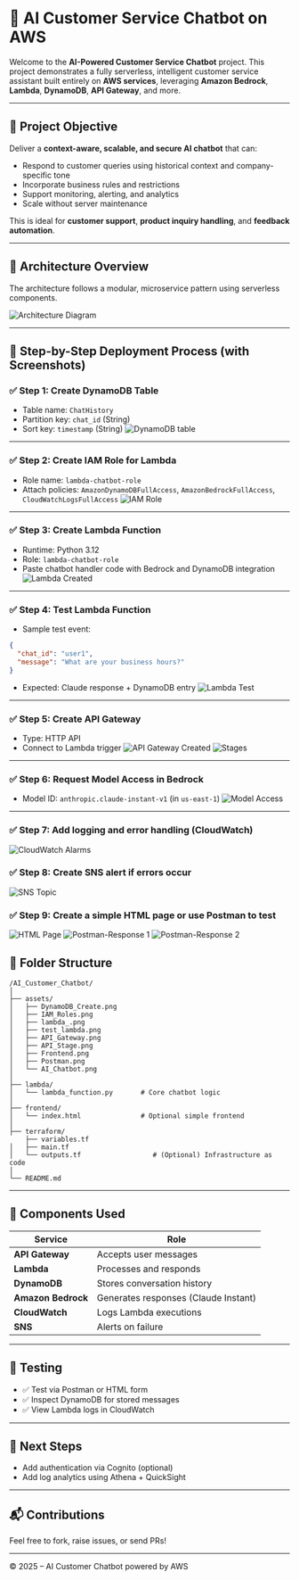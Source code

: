 # 🤖 AI Customer Service Chatbot on AWS

Welcome to the **AI-Powered Customer Service Chatbot** project. This project demonstrates a fully serverless, intelligent customer service assistant built entirely on **AWS services**, leveraging **Amazon Bedrock**, **Lambda**, **DynamoDB**, **API Gateway**, and more.

---

## 🚀 Project Objective

Deliver a **context-aware, scalable, and secure AI chatbot** that can:
- Respond to customer queries using historical context and company-specific tone
- Incorporate business rules and restrictions
- Support monitoring, alerting, and analytics
- Scale without server maintenance

This is ideal for **customer support**, **product inquiry handling**, and **feedback automation**.

---

## 🧱 Architecture Overview

The architecture follows a modular, microservice pattern using serverless components.

![Architecture Diagram](./assets/AI_Chatbot.png)

---

## 🧪 Step-by-Step Deployment Process (with Screenshots)

### ✅ Step 1: Create DynamoDB Table
- Table name: `ChatHistory`
- Partition key: `chat_id` (String)
- Sort key: `timestamp` (String)
![DynamoDB table](./assets/DynamoDB_Create.png)

---

### ✅ Step 2: Create IAM Role for Lambda
- Role name: `lambda-chatbot-role`
- Attach policies: `AmazonDynamoDBFullAccess`, `AmazonBedrockFullAccess`, `CloudWatchLogsFullAccess`
![IAM Role](./assets/IAM_Roles.png)

---

### ✅ Step 3: Create Lambda Function
- Runtime: Python 3.12
- Role: `lambda-chatbot-role`
- Paste chatbot handler code with Bedrock and DynamoDB integration
![Lambda Created](./assets/lambda.png)

---

### ✅ Step 4: Test Lambda Function
- Sample test event:
```json
{
  "chat_id": "user1",
  "message": "What are your business hours?"
}
```
- Expected: Claude response + DynamoDB entry
![Lambda Test](./assets/test_lambda.png)

---

### ✅ Step 5: Create API Gateway
- Type: HTTP API
- Connect to Lambda trigger
![API Gateway Created](./assets/API_Gateway.png)
![Stages](./assets/API_Stage.png)

---

### ✅ Step 6: Request Model Access in Bedrock
- Model ID: `anthropic.claude-instant-v1` (in `us-east-1`)
![Model Access](./assets/bedrock-access-request.png)

---

### ✅ Step 7: Add logging and error handling (CloudWatch)
![CloudWatch Alarms](./assets/Alarms.png)

### ✅ Step 8: Create SNS alert if errors occur
![SNS Topic](./assets/SNS.png)

### ✅ Step 9: Create a simple HTML page or use Postman to test
![HTML Page](./assets/Frontend.png)
![Postman-Response 1](./assets/Postman.png)
![Postman-Response 2](./assets/Postman_1.png)



## 📁 Folder Structure

```
/AI_Customer_Chatbot/
│
├── assets/
│   ├── DynamoDB_Create.png
│   ├── IAM_Roles.png
│   ├── lambda_.png
│   ├── test_lambda.png
│   ├── API_Gateway.png
│   ├── API_Stage.png
│   ├── Frontend.png
│   ├── Postman.png
│   └── AI_Chatbot.png
│
├── lambda/
│   └── lambda_function.py       # Core chatbot logic
│
├── frontend/
│   └── index.html               # Optional simple frontend
│
├── terraform/
    ├── variables.tf
│   ├── main.tf
│   └── outputs.tf                  # (Optional) Infrastructure as code
│
└── README.md
```

---

## 🧠 Components Used

| Service | Role |
|--------|------|
| **API Gateway** | Accepts user messages |
| **Lambda** | Processes and responds |
| **DynamoDB** | Stores conversation history |
| **Amazon Bedrock** | Generates responses (Claude Instant) |
| **CloudWatch** | Logs Lambda executions |
| **SNS** | Alerts on failure |

---

## 🧪 Testing

- ✅ Test via Postman or HTML form
- ✅ Inspect DynamoDB for stored messages
- ✅ View Lambda logs in CloudWatch

---

## 🧬 Next Steps

- Add authentication via Cognito (optional)
- Add log analytics using Athena + QuickSight

---

## 📬 Contributions

Feel free to fork, raise issues, or send PRs!

---

© 2025 – AI Customer Chatbot powered by AWS
